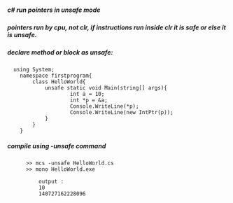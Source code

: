 ##### c# run pointers in unsafe mode

##### pointers run by cpu, not clr, if instructions run inside clr it is safe or else it is unsafe.

##### declare method or block as unsafe:
      using System;
        namespace firstprogram{
            class HelloWorld{
                unsafe static void Main(string[] args){
                        int a = 10;
                        int *p = &a;               
                        Console.WriteLine(*p);
                        Console.WriteLine(new IntPtr(p));            
                }
            }
        }
        
        
        
##### compile using -unsafe command 
          >> mcs -unsafe HelloWorld.cs
          >> mono HelloWorld.exe
              
              output : 
              10
              140727162228096
